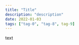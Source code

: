 ```yaml
---
title: "Title"
description: "description"
date: 2022-01-03
tags: ["tag-0", "tag-8", tag-9]
---
```


text
